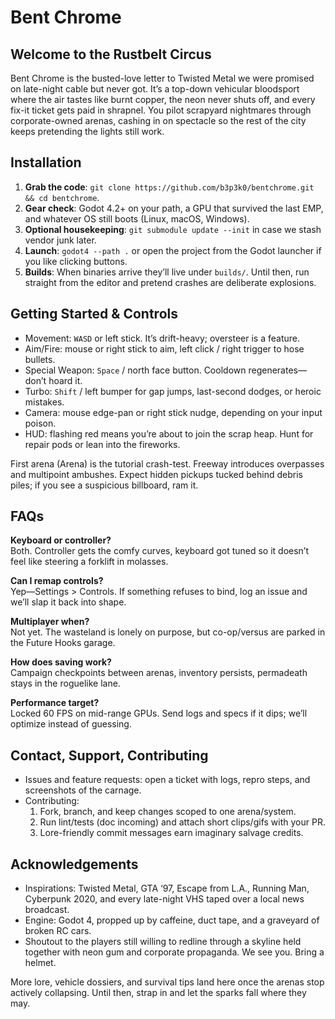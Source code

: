 # Bent Chrome

## Welcome to the Rustbelt Circus

Bent Chrome is the busted-love letter to Twisted Metal we were promised on late-night cable but never got. It’s a top-down vehicular bloodsport where the air tastes like burnt copper, the neon never shuts off, and every fix-it ticket gets paid in shrapnel. You pilot scrapyard nightmares through corporate-owned arenas, cashing in on spectacle so the rest of the city keeps pretending the lights still work.

## Installation

1. **Grab the code**: `git clone https://github.com/b3p3k0/bentchrome.git && cd bentchrome`.
2. **Gear check**: Godot 4.2+ on your path, a GPU that survived the last EMP, and whatever OS still boots (Linux, macOS, Windows).
3. **Optional housekeeping**: `git submodule update --init` in case we stash vendor junk later.
4. **Launch**: `godot4 --path .` or open the project from the Godot launcher if you like clicking buttons.
5. **Builds**: When binaries arrive they’ll live under `builds/`. Until then, run straight from the editor and pretend crashes are deliberate explosions.

## Getting Started & Controls

- Movement: `WASD` or left stick. It’s drift-heavy; oversteer is a feature.
- Aim/Fire: mouse or right stick to aim, left click / right trigger to hose bullets.
- Special Weapon: `Space` / north face button. Cooldown regenerates—don’t hoard it.
- Turbo: `Shift` / left bumper for gap jumps, last-second dodges, or heroic mistakes.
- Camera: mouse edge-pan or right stick nudge, depending on your input poison.
- HUD: flashing red means you’re about to join the scrap heap. Hunt for repair pods or lean into the fireworks.

First arena (Arena) is the tutorial crash-test. Freeway introduces overpasses and multipoint ambushes. Expect hidden pickups tucked behind debris piles; if you see a suspicious billboard, ram it.

## FAQs

**Keyboard or controller?**  
Both. Controller gets the comfy curves, keyboard got tuned so it doesn’t feel like steering a forklift in molasses.

**Can I remap controls?**  
Yep—Settings > Controls. If something refuses to bind, log an issue and we’ll slap it back into shape.

**Multiplayer when?**  
Not yet. The wasteland is lonely on purpose, but co-op/versus are parked in the Future Hooks garage.

**How does saving work?**  
Campaign checkpoints between arenas, inventory persists, permadeath stays in the roguelike lane.

**Performance target?**  
Locked 60 FPS on mid-range GPUs. Send logs and specs if it dips; we’ll optimize instead of guessing.

## Contact, Support, Contributing

- Issues and feature requests: open a ticket with logs, repro steps, and screenshots of the carnage.
- Contributing:
  1. Fork, branch, and keep changes scoped to one arena/system.
  2. Run lint/tests (doc incoming) and attach short clips/gifs with your PR.
  3. Lore-friendly commit messages earn imaginary salvage credits.

## Acknowledgements

- Inspirations: Twisted Metal, GTA ‘97, Escape from L.A., Running Man, Cyberpunk 2020, and every late-night VHS taped over a local news broadcast.
- Engine: Godot 4, propped up by caffeine, duct tape, and a graveyard of broken RC cars.
- Shoutout to the players still willing to redline through a skyline held together with neon gum and corporate propaganda. We see you. Bring a helmet.

More lore, vehicle dossiers, and survival tips land here once the arenas stop actively collapsing. Until then, strap in and let the sparks fall where they may.
